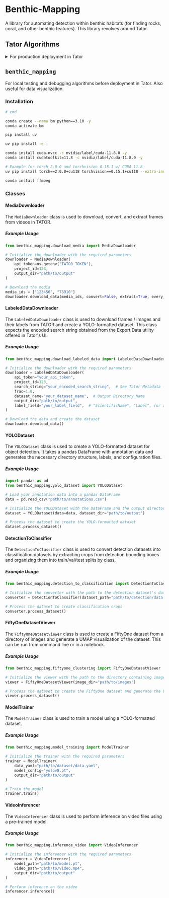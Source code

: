 # Benthic-Mapping

A library for automating detection within benthic habitats (for finding rocks, coral, and other benthic features). This
library revolves around Tator.

## Tator Algorithms

<details>
<summary>For production deployment in Tator</summary>

### Installation

```bash
# cmd

conda create --name bm python==3.10 -y
conda activate bm

pip install uv

uv pip install -r requirements.txt

conda install cuda-nvcc -c nvidia/label/cuda-11.8.0 -y
conda install cudatoolkit=11.8 -c nvidia/label/cuda-11.8.0 -y

# Example for torch 2.0.0 and torchvision 0.15.1 w/ CUDA 11.8
uv pip install torch==2.0.0+cu118 torchvision==0.15.1+cu118 --extra-index-url https://download.pytorch.org/whl/cu118
```

Test out the algorithms using the `app.py` script (`gradio`):

```bash
# cmd

python Algorithms/app.py
```

</details>

## `benthic_mapping`

For local testing and debugging algorithms before deployment in Tator. Also useful for data visualization.

### Installation

```bash
# cmd

conda create --name bm python==3.10 -y
conda activate bm

pip install uv

uv pip install -e .

conda install cuda-nvcc -c nvidia/label/cuda-11.8.0 -y
conda install cudatoolkit=11.8 -c nvidia/label/cuda-11.8.0 -y

# Example for torch 2.0.0 and torchvision 0.15.1 w/ CUDA 11.8
uv pip install torch==2.0.0+cu118 torchvision==0.15.1+cu118 --extra-index-url https://download.pytorch.org/whl/cu118

conda install ffmpeg
```

### Classes

#### MediaDownloader

The `MediaDownloader` class is used to download, convert, and extract frames from videos in TATOR.

##### Example Usage

```python
from benthic_mapping.download_media import MediaDownloader

# Initialize the downloader with the required parameters
downloader = MediaDownloader(
    api_token=os.getenv("TATOR_TOKEN"),
    project_id=123,
    output_dir="path/to/output"
)

# Download the media
media_ids = ["123456", "78910"]
downloader.download_data(media_ids, convert=False, extract=True, every_n_seconds=1.0)
```

#### LabeledDataDownloader

The `LabeledDataDownloader` class is used to download frames / images and their labels from TATOR and create a YOLO-formatted dataset. This class expects the encoded search string obtained from the Export Data utility offered in Tator's UI.

##### Example Usage

```python
from benthic_mapping.download_labeled_data import LabeledDataDownloader

# Initialize the downloader with the required parameters
downloader = LabeledDataDownloader(
    api_token="your_api_token",
    project_id=123,
    search_string="your_encoded_search_string",  # See Tator Metadata -> Export Data utility
    frac=1.0,  
    dataset_name="your_dataset_name",  # Output Directory Name
    output_dir="path/to/output",
    label_field="your_label_field",  # "ScientificName", "Label", (or a list of fields)
)

# Download the data and create the dataset
downloader.download_data()
```

#### YOLODataset

The `YOLODataset` class is used to create a YOLO-formatted dataset for object detection. It takes a pandas DataFrame 
with annotation data and generates the necessary directory structure, labels, and configuration files.

##### Example Usage

```python
import pandas as pd
from benthic_mapping.yolo_dataset import YOLODataset

# Load your annotation data into a pandas DataFrame
data = pd.read_csv("path/to/annotations.csv")

# Initialize the YOLODataset with the DataFrame and the output directory
dataset = YOLODataset(data=data, dataset_dir="path/to/output")

# Process the dataset to create the YOLO-formatted dataset
dataset.process_dataset()
```

#### DetectionToClassifier

The `DetectionToClassifier` class is used to convert detection datasets into classification datasets by extracting crops from detection bounding boxes and organizing them into train/val/test splits by class.

##### Example Usage

```python
from benthic_mapping.detection_to_classification import DetectionToClassifier

# Initialize the converter with the path to the detection dataset's data.yaml file and the output directory
converter = DetectionToClassifier(dataset_path="path/to/detection/data.yaml", output_dir="path/to/output")

# Process the dataset to create classification crops
converter.process_dataset()
```

#### FiftyOneDatasetViewer

The `FiftyOneDatasetViewer` class is used to create a FiftyOne dataset from a directory of images and generate a UMAP 
visualization of the dataset. This can be run from command line or in a notebook.

##### Example Usage

```python
from benthic_mapping.fiftyone_clustering import FiftyOneDatasetViewer

# Initialize the viewer with the path to the directory containing images
viewer = FiftyOneDatasetViewer(image_dir="path/to/images")

# Process the dataset to create the FiftyOne dataset and generate the UMAP visualization
viewer.process_dataset()


```

#### ModelTrainer

The `ModelTrainer` class is used to train a model using a YOLO-formatted dataset.

##### Example Usage

```python
from benthic_mapping.model_training import ModelTrainer

# Initialize the trainer with the required parameters
trainer = ModelTrainer(
    data_yaml="path/to/dataset/data.yaml",
    model_config="yolov8.pt",
    output_dir="path/to/output"
)

# Train the model
trainer.train()
```

#### VideoInferencer

The `VideoInferencer` class is used to perform inference on video files using a pre-trained model.

##### Example Usage

```python
from benthic_mapping.inference_video import VideoInferencer

# Initialize the inferencer with the required parameters
inferencer = VideoInferencer(
    model_path="path/to/model.pt",
    video_path="path/to/video.mp4",
    output_dir="path/to/output"
)

# Perform inference on the video
inferencer.inference()
```
